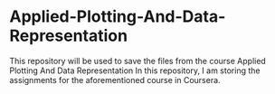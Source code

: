 # Applied-Plotting-And-Data-Representation
This repository will be used to save the files from the course Applied Plotting And Data Representation
In this repository, I am storing the assignments for the aforementioned course in Coursera.
